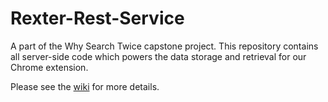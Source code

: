 Rexter-Rest-Service
====================

A part of the Why Search Twice capstone project. This repository contains all server-side code which powers the data storage and retrieval for our Chrome extension.

Please see the [wiki](https://github.com/WhySearchTwice/Data-and-Rest-Services/wiki) for more details.
